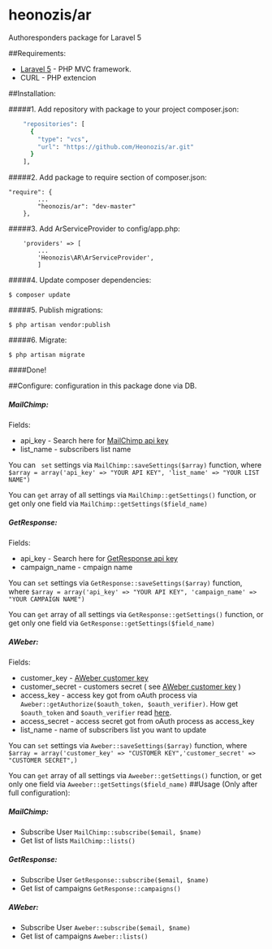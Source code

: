 # heonozis/ar

Authoresponders package for Laravel 5

##Requirements:

* [Laravel 5] - PHP MVC framework.
* CURL - PHP extencion

##Installation:

#####1. Add repository with package to your project composer.json:

```sh
	"repositories": [
	  {
		"type": "vcs",
		"url": "https://github.com/Heonozis/ar.git"
	  }
	],
```

#####2. Add package to require section of composer.json:
```
"require": {
        ...
	 	"heonozis/ar": "dev-master"
	},
```

#####3. Add ArServiceProvider to config/app.php:

```
    'providers' => [
        ...
        'Heonozis\AR\ArServiceProvider',
        ]
```

#####4. Update composer dependencies:

```
$ composer update
```



#####5. Publish migrations:

```
$ php artisan vendor:publish
```

#####6. Migrate:

```
$ php artisan migrate
```
####Done! 

##Configure:
configuration in this package done via DB.
##### MailChimp:

Fields:
- api_key - Search here for [MailChimp api key]
- list_name - subscribers list name

You can `` set`` settings via ``MailChimp::saveSettings($array)`` function,
where ``$array = array('api_key' => "YOUR API KEY", 'list_name' => "YOUR LIST NAME")``

You can ``get`` array of all settings via ``MailChimp::getSettings()`` function, or get only one field via ``MailChimp::getSettings($field_name)``

##### GetResponse:

Fields:
- api_key - Search here for [GetResponse api key]
- campaign_name - cmpaign name

You can ``set`` settings via ``GetResponse::saveSettings($array)`` function,
where ``$array = array('api_key' => "YOUR API KEY", 'campaign_name' => "YOUR CAMPAIGN NAME")``

You can ``get`` array of all settings via ``GetResponse::getSettings()`` function, or get only one field via ``GetResponse::getSettings($field_name)``

##### AWeber:

Fields:
- customer_key - [AWeber customer key]
- customer_secret - customers secret ( see [AWeber customer key] )
- access_key - access key got from oAuth process via ``Aweber::getAuthorize($oauth_token, $oauth_verifier)``. How get ``$oauth_token`` and ``$oauth_verifier`` read [here].
- access_secret - access secret got from oAuth process as access_key
- list_name - name of subscribers list you want to update

You can ``set`` settings via ``Aweber::saveSettings($array)`` function,
where ``$array = array('customer_key' => "CUSTOMER KEY",'customer_secret' => "CUSTOMER SECRET",)``

You can ``get`` array of all settings via ``Aweeber::getSettings()`` function, or get only one field via ``Aweeber::getSettings($field_name)``
##Usage (Only after full configuration):
##### MailChimp:
* Subscribe User  ```MailChimp::subscribe($email, $name)```
* Get list of lists ```MailChimp::lists()```

##### GetResponse:
* Subscribe User  ```GetResponse::subscribe($email, $name)```
* Get list of campaigns ```GetResponse::campaigns()```

##### AWeber:
* Subscribe User  ```Aweber::subscribe($email, $name)```
* Get list of campaigns ```Aweber::lists()```

[Laravel 5]:http://laravel.com/
[MailChimp api key]:https://login.mailchimp.com/?referrer=%2Faccount%2Fapi-key-popup%2F
[GetResponse api key]:http://support.getresponse.com/faq/where-i-find-api-key
[AWeber customer key]:https://labs.aweber.com/getting_started/private
[here]:https://labs.aweber.com/docs/authentication
